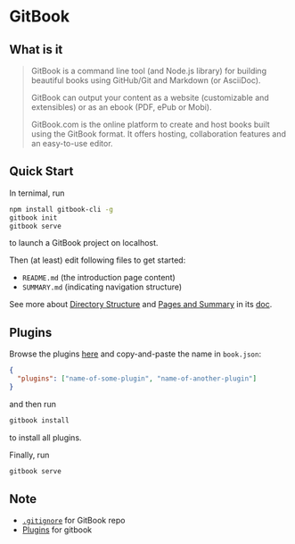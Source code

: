 # GitBook

## What is it

> GitBook is a command line tool (and Node.js library) for building beautiful books using GitHub/Git and Markdown (or AsciiDoc).
>
> GitBook can output your content as a website (customizable and extensibles) or as an ebook (PDF, ePub or Mobi).
>
> GitBook.com is the online platform to create and host books built using the GitBook format. It offers hosting, collaboration features and an easy-to-use editor.

## Quick Start

In ternimal, run

```bash
npm install gitbook-cli -g
gitbook init
gitbook serve
```

to launch a GitBook project on localhost.

Then (at least) edit following files to get started:

* `README.md` (the introduction page content)
* `SUMMARY.md` (indicating navigation structure)

See more about [Directory Structure](https://toolchain.gitbook.com/structure.html) and [Pages and Summary](https://toolchain.gitbook.com/pages.html) in its [doc](https://toolchain.gitbook.com/).

## Plugins

Browse the plugins [here](https://plugins.gitbook.com/browse) and copy-and-paste the name in `book.json`:

```json
{
  "plugins": ["name-of-some-plugin", "name-of-another-plugin"]
}
```

and then run

```bash
gitbook install
```

to install all plugins.

Finally, run

```bash
gitbook serve
```

## Note

* [`.gitignore`](https://github.com/github/gitignore/blob/master/GitBook.gitignore) for GitBook repo
* [Plugins](https://plugins.gitbook.com/browse) for gitbook
